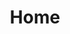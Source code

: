 ---
title: Home
sections:
  - type: section_hero
    template: section_hero
    title: Be your customers’ favorite business
    section_id: hero
    content: >-
      Delicious homemade baked goods for your office’s waiting room
    image: images/hero.png
    actions:
      - label: Order Now
        url: /contact
  - type: section_content
    template: section_content
    section_id: stakes
    content: >-
      Most waiting rooms suck. Clients get a few old magazines, some bad coffee, lukewarm water, and sit there mind-numbingly bored while they wait for their appointment.

      
      You don’t have to sentence your clients to waiting room hell every time they come in for an appointment.
    background: gray
    actions:
      - label: Order Now
        url: /contact
  - type: section_content
    template: section_content
    section_id: value
    content: >-
      Tidbits provides delicious homemade baked goods for your business, delivered regularly, so your clients actually look forward to waiting for their appointment.


      Start your interaction with every client off right with an amazing homemade treat.
    background: white
    actions:
      - label: Order Now
        url: /contact
  - type: section_content
    template: section_content
    section_id: guide
    content: >-
      I’m Dionne Rogers. For as long as I can remember I’ve loved baking. For myself, friends, family, anyone who wants to eat, I’m ready to bake them something delicious.


      Like all of us, I’m no fan of sitting around in waiting rooms. So I decided to use my love of baking to help business owners delight their customers with made-from-scratch baked goods that will keep your clients happy and coming back for me, even if they have to wait.
    background: gray
    actions:
      - label: Order Now
        url: /contact
  - type: section_content
    template: section_content
    section_id: plan
    title: The Tidbits Ordering Process
    content: >-
      The Tidbits Process


      Step 1  - Place an Order
      Take a look at our menu and contact me to place an order.
      

      Step 2 - I Deliver Your Goods
      I bake from scratch and deliver your goods to your office on a regular schedule so you never run out of goodies.
      
      
      Step 3 - You Delight Your Customers
      Your customers enjoy eating some delicious treats, and you become their favorite business.
    background: gray
    actions:
      - label: Order Now
        url: /contact
template: landing
---